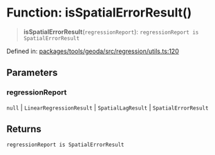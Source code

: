 # Function: isSpatialErrorResult()

> **isSpatialErrorResult**(`regressionReport`): `regressionReport is SpatialErrorResult`

Defined in: [packages/tools/geoda/src/regression/utils.ts:120](https://github.com/geodaopenjs/openassistant/blob/0a6a7e7306d75a25dc968b3117f04cb7bd613bec/packages/tools/geoda/src/regression/utils.ts#L120)

## Parameters

### regressionReport

`null` | `LinearRegressionResult` | `SpatialLagResult` | `SpatialErrorResult`

## Returns

`regressionReport is SpatialErrorResult`
